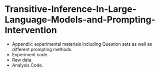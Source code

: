 # Transitive-Inference-In-Large-Language-Models-and-Prompting-Intervention
- Appendix: experimental materials including Question sets as well as different prompting methods.
- Experiment code.
- Raw data.
- Analysis Code.
